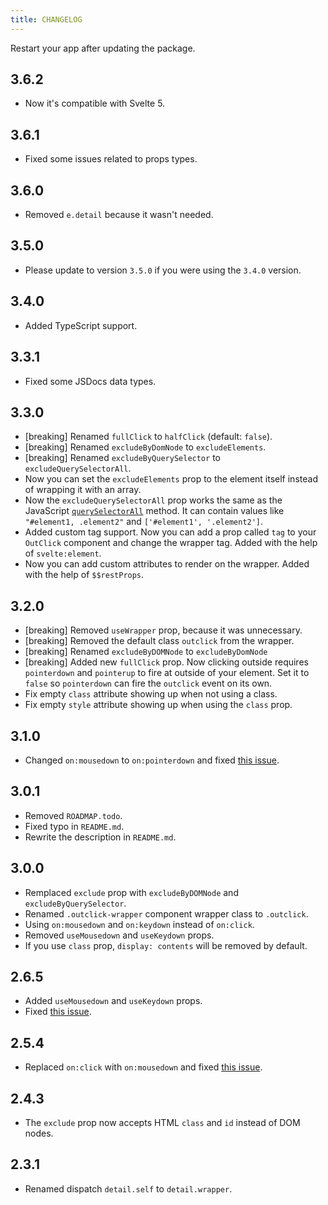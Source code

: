 ```yaml
---
title: CHANGELOG
---
```


Restart your app after updating the package.

## 3.6.2

- Now it's compatible with Svelte 5.

## 3.6.1

- Fixed some issues related to props types.

## 3.6.0

- Removed `e.detail` because it wasn't needed.

## 3.5.0

- Please update to version `3.5.0` if you were using the `3.4.0` version.

## 3.4.0

- Added TypeScript support.

## 3.3.1

- Fixed some JSDocs data types.

## 3.3.0

- [breaking] Renamed `fullClick` to `halfClick` (default: `false`).
- [breaking] Renamed `excludeByDomNode` to `excludeElements`.
- [breaking] Renamed `excludeByQuerySelector` to `excludeQuerySelectorAll`.
- Now you can set the `excludeElements` prop to the element itself instead of wrapping it with an array.
- Now the `excludeQuerySelectorAll` prop works the same as the JavaScript [`querySelectorAll`](https://developer.mozilla.org/en-US/docs/Web/API/Document/querySelectorAll) method. It can contain values like `"#element1, .element2"` and `['#element1', '.element2']`.
- Added custom tag support. Now you can add a prop called `tag` to your `OutClick` component and change the wrapper tag. Added with the help of `svelte:element`.
- Now you can add custom attributes to render on the wrapper. Added with the help of `$$restProps`.

## 3.2.0

- [breaking] Removed `useWrapper` prop, because it was unnecessary.
- [breaking] Removed the default class `outclick` from the wrapper.
- [breaking] Renamed `excludeByDOMNode` to `excludeByDomNode`
- [breaking] Added new `fullClick` prop. Now clicking outside requires `pointerdown` and `pointerup` to fire at outside of your element. Set it to `false` so `pointerdown` can fire the `outclick` event on its own.
- Fix empty `class` attribute showing up when not using a class.
- Fix empty `style` attribute showing up when using the `class` prop.

## 3.1.0

- Changed `on:mousedown` to `on:pointerdown` and fixed [this issue](https://github.com/babakfp/svelte-outclick/issues/6).

## 3.0.1

- Removed `ROADMAP.todo`.
- Fixed typo in `README.md`.
- Rewrite the description in `README.md`.

## 3.0.0

- Remplaced `exclude` prop with `excludeByDOMNode` and `excludeByQuerySelector`.
- Renamed `.outclick-wrapper` component wrapper class to `.outclick`.
- Using `on:mousedown` and `on:keydown` instead of `on:click`.
- Removed `useMousedown` and `useKeydown` props.
- If you use `class` prop, `display: contents` will be removed by default.

## 2.6.5

- Added `useMousedown` and `useKeydown` props.
- Fixed [this issue](https://github.com/babakfp/svelte-outclick/issues/4).

## 2.5.4

- Replaced `on:click` with `on:mousedown` and fixed [this issue](https://github.com/babakfp/svelte-outclick/issues/4).

## 2.4.3

- The `exclude` prop now accepts HTML `class` and `id` instead of DOM nodes.

## 2.3.1

- Renamed dispatch `detail.self` to `detail.wrapper`.
